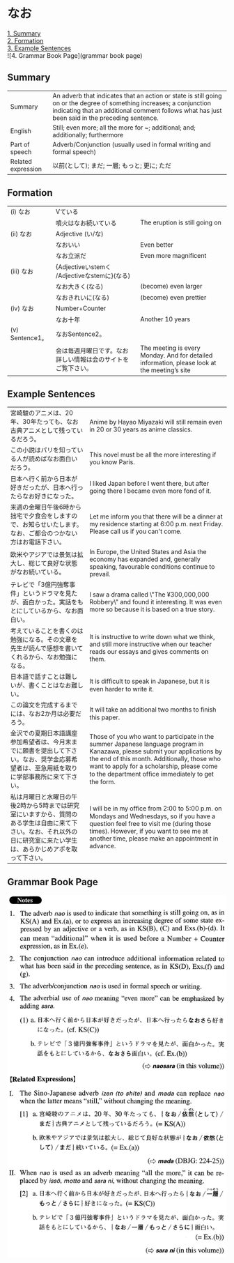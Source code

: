 # なお

[1. Summary](#summary)<br>
[2. Formation](#formation)<br>
[3. Example Sentences](#example-sentences)<br>
![4. Grammar Book Page](grammar book page)<br>


## Summary

<table><tr>   <td>Summary</td>   <td>An adverb that indicates that an action or state is still going on or the degree of something increases; a conjunction indicating that an additional comment follows what has just been said in the preceding sentence.</td></tr><tr>   <td>English</td>   <td>Still; even more; all the more for ~; additional; and; additionally; furthermore</td></tr><tr>   <td>Part of speech</td>   <td>Adverb/Conjunction (usually used in formal writing and formal speech)</td></tr><tr>   <td>Related expression</td>   <td>以前(として); まだ; 一層; もっと; 更に; ただ</td></tr></table>

## Formation

<table class="table"><tbody><tr class="tr head"><td class="td"><span class="numbers">(i)</span> <span class="concept">なお</span></td><td class="td"><span>Vている</span><span class="concept"></span></td><td class="td"></td></tr><tr class="tr"><td class="td"></td><td class="td"><span>噴火は</span><span class="concept">なお</span><span>続いている</span></td><td class="td"><span>The eruption is still going on</span></td></tr><tr class="tr head"><td class="td"><span class="numbers">(ii)</span> <span class="concept">なお</span></td><td class="td"><span>Adjective (い/な)</span> <span class="concept"></span></td><td class="td"></td></tr><tr class="tr"><td class="td"></td><td class="td"><span class="concept">なお</span><span>いい</span></td><td class="td"><span>Even better</span></td></tr><tr class="tr"><td class="td"></td><td class="td"><span class="concept">なお</span><span>立派だ</span></td><td class="td"><span>Even more magnificent</span></td></tr><tr class="tr head"><td class="td"><span class="numbers">(iii)</span> <span class="concept">なお</span></td><td class="td"><span>{Adjectiveいstemく /Adjectiveなstemに}(なる)</span> <span class="concept"></span></td><td class="td"></td></tr><tr class="tr"><td class="td"></td><td class="td"><span class="concept">なお</span><span>大きく(なる)</span> </td><td class="td"><span>(become) even larger</span></td></tr><tr class="tr"><td class="td"></td><td class="td"><span class="concept">なお</span><span>きれいに(なる)</span> </td><td class="td"><span>(become) even prettier</span></td></tr><tr class="tr head"><td class="td"><span class="numbers">(iv)</span> <span class="concept">なお</span></td><td class="td"><span>Number+Counter</span><span class="concept"></span></td><td class="td"></td></tr><tr class="tr"><td class="td"></td><td class="td"><span class="concept">なお</span><span>十年</span></td><td class="td"><span>Another 10 years</span></td></tr><tr class="tr head"><td class="td"><span class="numbers">(v)</span> <span class="bold">Sentence1。</span></td><td class="td"><span class="concept">なお</span><span>Sentence2。</span></td><td class="td"></td></tr><tr class="tr"><td class="td"></td><td class="td"><span>会は毎週月曜日です。</span><span class="concept">なお</span><span>詳しい情報は会のサイトをご覧下さい。</span></td><td class="td"><span>The meeting is every Monday. And for detailed information, please look at the meeting’s site</span></td></tr></tbody></table>

## Example Sentences

<table><tr>   <td>宮崎駿のアニメは、20年、30年たっても、なお古典アニメとして残っているだろう。</td>   <td>Anime by Hayao Miyazaki will still remain even in 20 or 30 years as anime classics.</td></tr><tr>   <td>この小説はパリを知っている人が読めばなお面白いだろう。</td>   <td>This novel must be all the more interesting if you know Paris.</td></tr><tr>   <td>日本へ行く前から日本が好きだったが、日本へ行ったらなお好きになった。</td>   <td>I liked Japan before I went there, but after going there I became even more fond of it.</td></tr><tr>   <td>来週の金曜日午後6時から拙宅で夕食会をしますので、お知らせいたします。なお、ご都合のつかない方はお電話下さい。</td>   <td>Let me inform you that there will be a dinner at my residence starting at 6:00 p.m. next Friday. Please call us if you can't come.</td></tr><tr>   <td>欧米やアジアでは景気は拡大し、総じて良好な状態がなお続いている。</td>   <td>In Europe, the United States and Asia the economy has expanded and, generally speaking, favourable conditions continue to prevail.</td></tr><tr>   <td>テレビで「3億円強奪事件」というドラマを見たが、面白かった。実話をもとにしているから、なお面白い。</td>   <td>I saw a drama called \"The ¥300,000,000 Robbery\" and found it interesting. It was even more so because it is based on a true story.</td></tr><tr>   <td>考えていることを書くのは勉強になる。その文章を先生が読んで感想を書いてくれるから、なお勉強になる。</td>   <td>It is instructive to write down what we think, and still more instructive when our teacher reads our essays and gives comments on them.</td></tr><tr>   <td>日本語で話すことは難しいが、書くことはなお難しい。</td>   <td>It is difﬁcult to speak in Japanese, but it is even harder to write it.</td></tr><tr>   <td>この論文を完成するまでには、なお2か月は必要だろう。</td>   <td>It will take an additional two months to ﬁnish this paper.</td></tr><tr>   <td>金沢での夏期日本語講座参加希望者は、今月末までに願書を提出して下さい。なお、奨学金応募希望者は、至急用紙を取りに学部事務所に来て下さい。</td>   <td>Those of you who want to participate in the summer Japanese language program in Kanazawa, please submit your applications by the end of this month. Additionally, those who want to apply for a scholarship, please come to the department ofﬁce immediately to get the form.</td></tr><tr>   <td>私は月曜日と水曜日の午後2時から5時までは研究室にいますから、質問のある学生は自由に来て下さい。なお、それ以外の日に研究室に来たい学生は、あらかじめアポを取って下さい。</td>   <td>I will be in my ofﬁce from 2:00 to 5:00 p.m. on Mondays and Wednesdays, so if you have a question feel free to visit me (during those times). However, if you want to see me at another time, please make an appointment in advance.</td></tr></table>

## Grammar Book Page

![](../img/Advancedなお.png)

